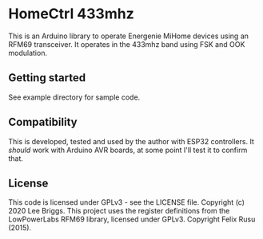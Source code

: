 # HomeCtrl 433mhz

This is an Arduino library to operate Energenie MiHome devices using an RFM69 transceiver. It operates in the 433mhz band using FSK and OOK modulation.

## Getting started

See example directory for sample code.

## Compatibility

This is developed, tested and used by the author with ESP32 controllers.
It *should* work with Arduino AVR boards, at some point I'll test it to confirm that.

## License

This code is licensed under GPLv3 - see the LICENSE file.
Copyright (c) 2020 Lee Briggs.
This project uses the register definitions from the LowPowerLabs RFM69 library, licensed under GPLv3.
Copyright Felix Rusu (2015).

